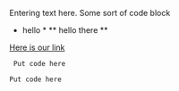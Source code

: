 Entering text here.
Some sort of code block

* hello *
** hello there **

[Here is our link](https://plus.google.com/u/0/communities/111792770248536471018/)

<code> Put code here </code>

`Put code here`